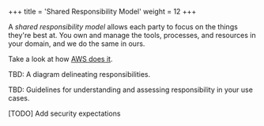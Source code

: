 +++
title = 'Shared Responsibility Model'
weight = 12
+++

A _shared responsibility model_ allows each party to focus on the things they're best at. You own and manage the tools, processes, and resources in your domain, and we do the same in ours.

Take a look at how [AWS does it](https://aws.amazon.com/compliance/shared-responsibility-model/).

TBD: A diagram delineating responsibilities.

TBD: Guidelines for understanding and assessing responsibility in your use cases.


[TODO] Add security expectations
